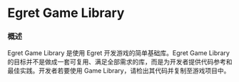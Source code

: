 Egret Game Library
==================

### 概述
Egret Game Library 是使用 Egret 开发游戏的简单基础库。Egret Game Library 的目标并不是做成一套可复用、满足全部需求的库，而是为开发者提供代码参考和最佳实践。开发者若要使用 Game Library，请检出其代码并复制至游戏项目中。

